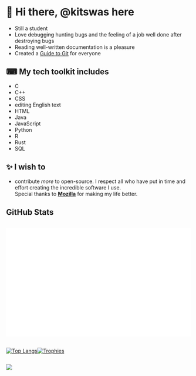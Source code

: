 # 👋 Hi there, @kitswas here

- Still a student
- Love ~~debugging~~ hunting bugs and the feeling of a job well done after destroying bugs
- Reading well-written documentation is a pleasure
- Created a [Guide to Git](https://kitswas.github.io/git-for-all/) for everyone

## ⌨ My tech toolkit includes

- C
- C++
- CSS
- editing English text
- HTML
- Java
- JavaScript
- Python
- R
- Rust
- SQL

## ✨ I wish to

- contribute _more_ to open-source. I respect all who have put in time and effort creating the incredible software I use.  
Special thanks to [**Mozilla**](https://www.mozilla.org/en-GB/) for making my life better.  

## GitHub Stats

<div style="display: flex; flex-wrap: wrap;">

[![My GitHub Stats](https://raw.githubusercontent.com/kitswas/github-stats/master/generated/overview.svg)](https://github.com/jstrieb/github-stats)

[![Top Langs](https://github-readme-stats-kitswas.vercel.app/api/top-langs/?username=kitswas&count_private=true&langs_count=10&layout=compact&hide=Jupyter%20Notebook&p=0.314159&q=0.314159)](https://github.com/anuraghazra/github-readme-stats)

[![Trophies](https://github-profile-trophy.vercel.app/?username=kitswas)](https://github.com/ryo-ma/github-profile-trophy)

</div>

<!---
kitswas/kitswas is a ✨ unique ✨ repository because its `README.md` (this file) appears on your GitHub profile.
You can click the Preview link to take a look at your changes.
--->

![](https://hit.yhype.me/github/profile?user_id=90329875)
